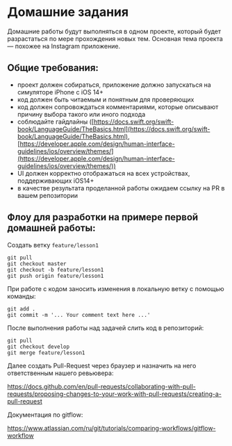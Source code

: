
# Домашние задания

Домашние работы будут выполняться в одном проекте, который будет разрастаться по мере прохождения новых тем. Основная тема проекта — похожее на Instagram приложение.

## Общие требования:

-   проект должен собираться, приложение должно запускаться на симуляторе iPhone с iOS 14+
-   код должен быть читаемым и понятным для проверяющих
-   код должен сопровождаться комментариями, которые описывают причину выбора такого или иного подхода
-   соблюдайте гайдлайны ([https://docs.swift.org/swift-book/LanguageGuide/TheBasics.html](https://docs.swift.org/swift-book/LanguageGuide/TheBasics.html), [https://developer.apple.com/design/human-interface-guidelines/ios/overview/themes/](https://developer.apple.com/design/human-interface-guidelines/ios/overview/themes/))
-   UI должен корректно отображаться на всех устройствах, поддерживающих iOS14+
-   в качестве результата проделанной работы ожидаем ссылку на PR в вашем репозитории

## Флоу для разработки на примере первой домашней работы:

Создать ветку `feature/lesson1`

    git pull
    git checkout master
    git checkout -b feature/lesson1
    git push origin feature/lesson1

При работе с кодом заносить изменения в локальную ветку с помощью команды:

    git add .
    git commit -m '... Your comment text here ...'


После выполнения работы над задачей слить код в репозиторий:

    git pull
    git checkout develop
    git merge feature/lesson1

Далее создать Pull-Request через браузер и назначить на него ответственным нашего ревьювера:

https://docs.github.com/en/pull-requests/collaborating-with-pull-requests/proposing-changes-to-your-work-with-pull-requests/creating-a-pull-request

Документация по gitflow:

https://www.atlassian.com/ru/git/tutorials/comparing-workflows/gitflow-workflow
